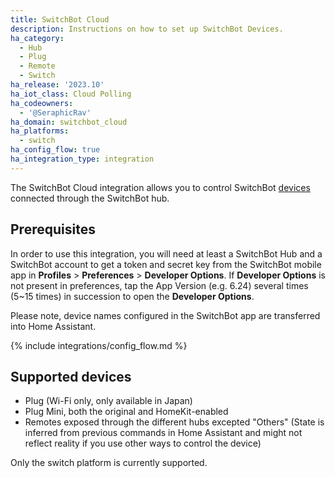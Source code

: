 ```yaml
---
title: SwitchBot Cloud
description: Instructions on how to set up SwitchBot Devices.
ha_category:
  - Hub
  - Plug
  - Remote
  - Switch
ha_release: '2023.10'
ha_iot_class: Cloud Polling
ha_codeowners:
  - '@SeraphicRav'
ha_domain: switchbot_cloud
ha_platforms:
  - switch
ha_config_flow: true
ha_integration_type: integration
---
```


The SwitchBot Cloud integration allows you to control SwitchBot [devices](https://www.switch-bot.com/) connected through the SwitchBot hub.

## Prerequisites

In order to use this integration, you will need at least a SwitchBot Hub and a SwitchBot account to get a token and secret key from the SwitchBot mobile app in **Profiles** > **Preferences** > **Developer Options**. If **Developer Options** is not present in preferences, tap the App Version (e.g. 6.24) several times (5~15 times) in succession to open the **Developer Options**.

Please note, device names configured in the SwitchBot app are transferred into Home Assistant.

{% include integrations/config_flow.md %}

## Supported devices

- Plug (Wi-Fi only, only available in Japan)
- Plug Mini, both the original and HomeKit-enabled
- Remotes exposed through the different hubs excepted "Others" (State is inferred from previous commands in Home Assistant and might not reflect reality if you use other ways to control the device)

<div class='note warning'>
Only the switch platform is currently supported.
</div>
